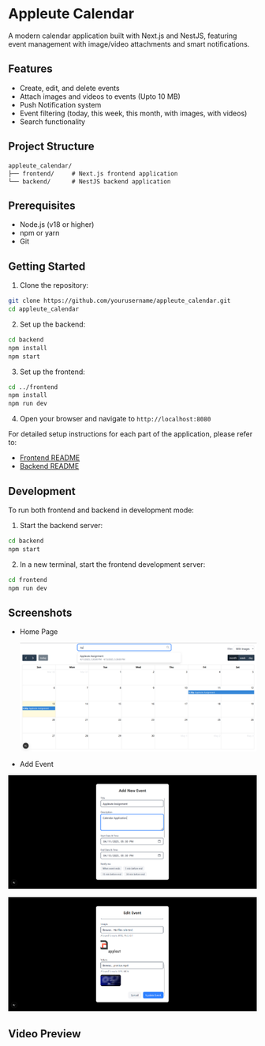 # Appleute Calendar

A modern calendar application built with Next.js and NestJS, featuring event management with image/video attachments and smart notifications.

## Features

- Create, edit, and delete events
- Attach images and videos to events (Upto 10 MB)
- Push Notification system
- Event filtering (today, this week, this month, with images, with videos)
- Search functionality

## Project Structure

```
appleute_calendar/
├── frontend/     # Next.js frontend application
└── backend/      # NestJS backend application
```

## Prerequisites

- Node.js (v18 or higher)
- npm or yarn
- Git

## Getting Started

1. Clone the repository:

```bash
git clone https://github.com/yourusername/appleute_calendar.git
cd appleute_calendar
```

2. Set up the backend:

```bash
cd backend
npm install
npm start
```

3. Set up the frontend:

```bash
cd ../frontend
npm install
npm run dev
```

4. Open your browser and navigate to `http://localhost:8080`

For detailed setup instructions for each part of the application, please refer to:

- [Frontend README](./frontend/README.md)
- [Backend README](./backend/README.md)

## Development

To run both frontend and backend in development mode:

1. Start the backend server:

```bash
cd backend
npm start
```

2. In a new terminal, start the frontend development server:

```bash
cd frontend
npm run dev
```

## Screenshots

- Home Page

  ![1744528961535](image/README/1744528961535.png)
- Add Event

![1744528565090](image/README/1744528565090.png)

![1744529100687](image/README/1744529100687.png)

## Video Preview
